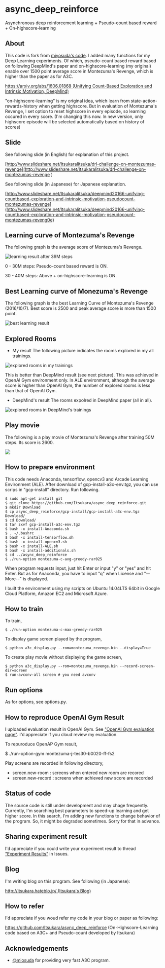 # async_deep_reinforce

Asynchronous deep reinforcement learning + Pseudo-count based reward + On-highscore-learning

## About

This code is fork from [miyosuda's code](https://github.com/miyosuda/async_deep_reinforce). I added many functions for my Deep Learning experiments. Of which, pseudo-count based reward based on following DeepMind's paper and on-highscore-learning (my original) enable over 1500 point average score in Montezuma's Revenge, which is higher than the paper as for A3C.
 
[https://arxiv.org/abs/1606.01868 (Unifying Count-Based Exploration and Intrinsic Motivation, DeepMind)](https://arxiv.org/abs/1606.01868)

"on-highscore-learning" is my original idea, which learn from state-action-rewards-history when getting highscore. But in evaluation of Montezuma's Revenge, I set option to reset highscore in every episode, so learning occured in every score. (I'm changing this now. In new version, only highscore episode will be selected automatically based on history of scores) 

## Slide

See following slide (in English) for explanation of this project.

[http://www.slideshare.net/ItsukaraIitsuka/drl-challenge-on-montezumas-revenge](http://www.slideshare.net/ItsukaraIitsuka/drl-challenge-on-montezumas-revenge
)

See following slide (in Japanese) for Japanese explanation.

[http://www.slideshare.net/ItsukaraIitsuka/deepmind20166-unifying-countbased-exploration-and-intrinsic-motivation-pseudocount-montezumas-revenge](http://www.slideshare.net/ItsukaraIitsuka/deepmind20166-unifying-countbased-exploration-and-intrinsic-motivation-pseudocount-montezumas-reveng0e)

## Learning curve of Montezuma's Revenge

The following graph is the average score of Montezuma's Revenge.

![learning result after 39M steps](https://cdn-ak.f.st-hatena.com/images/fotolife/I/Itsukara/20160902/20160902172341.png)

0 - 30M steps: Pseudo-count based reward is ON.

30 - 40M steps: Above + on-highscore-learning is ON.

## Best Learning curve of Monezuma's Revenge

The following graph is the best Learning Curve of Montezuma's Revenge (2016/10/7). Best score is 2500 and peak average score is more than 1500 point. 
 
![best learning result](https://cdn-ak.f.st-hatena.com/images/fotolife/I/Itsukara/20161007/20161007134815.png)


## Explored Rooms

- My result
The following picture indicates the rooms explored in my all trainings. 

![explored rooms in my trainings](https://cdn-ak.f.st-hatena.com/images/fotolife/I/Itsukara/20161205/20161205234507.png)

This is better than DeepMind result (see next picture). This was achieved in OpenAI Gym environment only. In ALE environment, although the average score is higher than OpenAI Gym, the number of explored rooms is less than that of OpenAI Gym.

- DeepMind's result
The rooms expolred in DeepMind paper (all in all).

![explored rooms in DeepMind's trainings](https://cdn-ak.f.st-hatena.com/images/fotolife/I/Itsukara/20161225/20161225040856.png)



## Play movie

The following is a play movie of Montezuma's Revenge after training 50M steps. Its score is 2600.

[![](http://img.youtube.com/vi/tts3wOPnKQE/0.jpg)](https://www.youtube.com/watch?v=tts3wOPnKQE)

## How to prepare environment

This code needs Anaconda, tensorflow, opencv3 and Arcade Learning Environment (ALE). After download of gcp-install-a3c-env.tgz, you can use scrips in "gcp-install" directory. Run following.
 
    $ sudo apt-get install git
    $ git clone https://github.com/Itsukara/async_deep_reinforce.git
    $ mkdir Download
    $ cp async_deep_reinforce/gcp-install/gcp-install-a3c-env.tgz Download/
    $ cd Download/
    $ tar zxvf gcp-install-a3c-env.tgz
    $ bash -x install-Anaconda.sh
    $ . ~/.bashrc
    $ bash -x install-tensorflow.sh
    $ bash -x install-opencv3.sh
    $ bash -x install-ALE.sh
    $ bash -x install-additionals.sh
    $ cd ../async_deep_reinforce
    $ ./run-option montezuma-c-avg-greedy-rar025

When program requests input, just hit Enter or input "y" or "yes" and hit Enter. But as for Anaconda, you have to input "q" when License and "--More--" is displayed.

I built the environment using my scripts on Ubuntu 14.04LTS 64bit in Google Cloud Platform, Amazon EC2 and Microsoft Azure. 

## How to train

To train,

    $ ./run-option montezuma-c-max-greedy-rar025

To display game screen played by the program,

    $ python a3c_display.py --rom=montezuma_revenge.bin --display=True

To create play movie without displaying the game screen,

    $ python a3c_display.py --rom=montezuma_revenge.bin --record-screen-dir=screen
    $ run-avconv-all screen # you need avconv

## Run options

As for options, see options.py.

## How to reproduce OpenAI Gym Result

I uploaded evaluation result in OpenAI Gym. See ["OpenAI Gym evaluation page"](https://gym.openai.com/evaluations/eval_mMQJe1nsS7OA3U72AvvJEQ). I'd appreciate if you cloud review my evaluation.

To repuroduce OpenAP Gym result,

   $ ./run-option-gym montezuma-j-tes30-b0020-ff-fs2

Play screens are recorded in following directory,

- screen.new-room : screens when entered new room are recored
- screen.new-record : screens when achieved new score are recorded

## Status of code

The source code is still under development and may chage frequently. Currently, I'm searching best parameters to speed-up learning and get higher score. In this search, I'm adding new functions to change behavior of the program. So, it might be degraded sometimes. Sorry for that in advance.

## Sharing experiment result

I'd appreciate if you could write your experiment result to thread ["Experiment Results"](https://github.com/Itsukara/async_deep_reinforce/issues/3) in Issues. 

## Blog

I'm writing blog on this program. See following (in Japanese):

[http://itsukara.hateblo.jp/ (Itsukara's Blog)](http://itsukara.hateblo.jp/)

## How to refer

I'd appreciate if you woud refer my code in your blog or paper as following:

https://github.com/Itsukara/async_deep_reinforce (On-Highscore-Learning code based on A3C+ and Pseudo-count developed by Itsukara) 

## Acknowledgements

- [@miosuda](https://github.com/miyosuda/async_deep_reinforce) for providing very fast A3C program.


